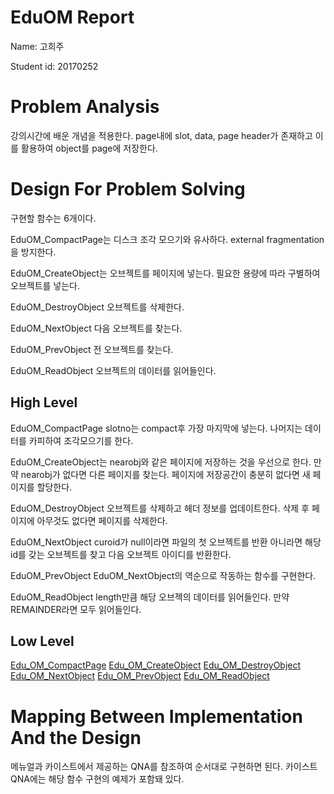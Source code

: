 # EduOM Report

Name: 고희주

Student id: 20170252

# Problem Analysis

강의시간에 배운 개념을 적용한다. 
page내에 slot, data, page header가 존재하고 이를 활용하여 object를 page에 저장한다.


# Design For Problem Solving

구현할 함수는 6개이다.

EduOM_CompactPage는 디스크 조각 모으기와 유사하다. external fragmentation을 방지한다.

EduOM_CreateObject는 오브젝트를 페이지에 넣는다. 필요한 용량에 따라 구별하여 오브젝트를 넣는다.

EduOM_DestroyObject 오브젝트를 삭제한다. 

EduOM_NextObject 다음 오브젝트를 찾는다.

EduOM_PrevObject 전 오브젝트를 찾는다. 

EduOM_ReadObject 오브젝트의 데이터를 읽어들인다.
## High Level

EduOM_CompactPage slotno는 compact후 가장 마지막에 넣는다. 나머지는 데이터를 카피하여 조각모으기를 한다.

EduOM_CreateObject는 nearobj와 같은 페이지에 저장하는 것을 우선으로 한다. 만약 nearobj가 없다면 다른 페이지를 찾는다.
페이지에 저장공간이 충분히 없다면 새 페이지를 할당한다.

EduOM_DestroyObject 오브젝트를 삭제하고 헤더 정보를 업데이트한다. 삭제 후 페이지에 아무것도 없다면 페이지를 삭제한다. 

EduOM_NextObject curoid가 null이라면 파일의 첫 오브젝트를 반환 아니라면 해당 id를 갖는 오브젝트를 찾고 다음 오브젝트 아이디를 반환한다.

EduOM_PrevObject EduOM_NextObject의 역순으로 작동하는 함수를 구현한다.

EduOM_ReadObject length만큼 해당 오브젝의 데이터를 읽어들인다. 만약 REMAINDER라면 모두 읽어들인다.

## Low Level

[Edu_OM_CompactPage](../Edu_OM_CompactPage.c)
[Edu_OM_CreateObject](../Edu_OM_CreateObject.c)
[Edu_OM_DestroyObject](../Edu_OM_DestroyObject.c)
[Edu_OM_NextObject](../Edu_OM_NextObject.c)
[Edu_OM_PrevObject](../Edu_OM_PrevObject.c)
[Edu_OM_ReadObject](../Edu_OM_ReadObject.c)

# Mapping Between Implementation And the Design

메뉴얼과 카이스트에서 제공하는 QNA를 참조하여 순서대로 구현하면 된다. 카이스트 QNA에는 해당 함수 구현의 예제가 포함돼 있다.